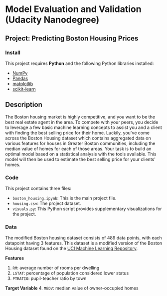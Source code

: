 # Model Evaluation and Validation (Udacity Nanodegree)
## Project: Predicting Boston Housing Prices

### Install
This project requires **Python** and the following Python libraries installed:
- [NumPy](http://www.numpy.org/)
- [Pandas](http://pandas.pydata.org/)
- [matplotlib](http://matplotlib.org/)
- [scikit-learn](http://scikit-learn.org/stable/)


## Description
The Boston housing market is highly competitive, and you want to be the best real estate agent in the area. To compete with your peers, you decide to leverage a few basic machine learning concepts to assist you and a client with finding the best selling price for their home. Luckily, you\'ve come across the Boston Housing dataset which contains aggregated data on various features for houses in Greater Boston communities, including the median value of homes for each of those areas. Your task is to build an optimal model based on a statistical analysis with the tools available. This model will then be used to estimate the best selling price for your clients\' homes.

### Code
This project contains three files:
- `boston_housing.ipynb`: This is the main project file.
- `housing.csv`: The project dataset.
- `visuals.py`: This Python script provides supplementary visualizations for the project.

### Data
The modified Boston housing dataset consists of 489 data points, with each datapoint having 3 features. This dataset is a modified version of the Boston Housing dataset found on the [UCI Machine Learning Repository](https://archive.ics.uci.edu/ml/datasets/Housing).

**Features** </b>
1.  `RM`: average number of rooms per dwelling
2. `LSTAT`: percentage of population considered lower status
3. `PTRATIO`: pupil-teacher ratio by town

**Target Variable**</b>
4. `MEDV`: median value of owner-occupied homes
